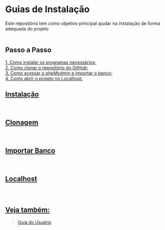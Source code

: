 # Guias de Instalação

Este repositório tem como objetivo principal ajudar na instalação de forma adequada do projeto
<br><br>

## Passo a Passo 
  <a href ="#instalação"> 1. Como instalar os programas necessários; </a>  <br>
  <a href ="#clonagem" >2. Como clonar o repositório do GitHub; <br>
  <a href ="#importar-banco"> 3. Como acessar o phpMydmin e importar o banco; <br>
  <a href ="#localhost"> 4. Como abrir o projeto no Localhost.
  <br>

## Instalação

 <br>
    
## Clonagem

 <br>

## Importar Banco

 <br>
    
 ## Localhost

 <br>

<h1 align="center"></h1>
    
## Veja também:
> [Guia do Usuário]()
